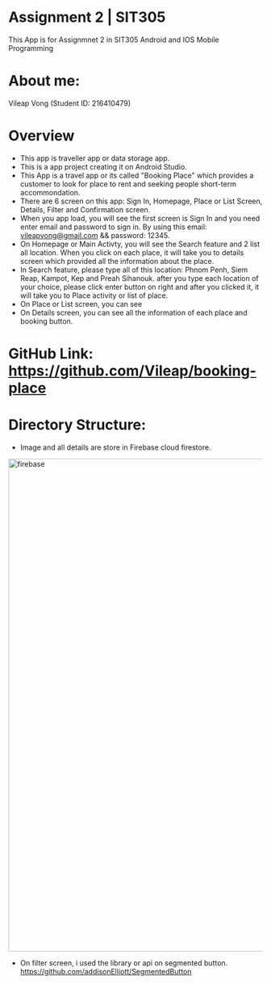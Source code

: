 # Assignment 2 | SIT305

This App is for Assignmnet 2 in SIT305 Android and IOS Mobile Programming

# About me: 
  Vileap Vong (Student ID: 216410479) 
  
# Overview
 - This app is traveller app or data storage app.
 -  This is a app project creating it on Android Studio. 
 - This App is a travel app or its called "Booking Place" which provides a customer to look for place to rent and seeking people short-term accommondation.
 - There are 6 screen on this app: Sign In, Homepage, Place or List Screen, Details, Filter and Confirmation screen.
 - When you app load, you will see the first screen is Sign In and you need enter email and password to sign in. By using this email: vileapvong@gmail.com && password: 12345.
 - On Homepage or Main Activty, you will see the Search feature and 2 list all location. When you click on each place, it will take you to details screen which provided all the information about the place.
 - In Search feature, please type all of this location: Phnom Penh, Siem Reap, Kampot, Kep and Preah Sihanouk. after you type each location of your choice, please click enter button on right and after you clicked it, it will take you to Place activity or list of place.
 - On Place or List screen, you can see 
 - On Details screen, you can see all the information of each place and booking button.
 
 
 # GitHub Link: https://github.com/Vileap/booking-place
 
 # Directory Structure:
 - Image and all details are store in Firebase cloud firestore.
  <img width="977" alt="firebase" src="https://user-images.githubusercontent.com/55390236/83537048-3f6e0c00-a51e-11ea-9710-27a350859ede.png">
  
 - On filter screen, i used the library or api on segmented button. https://github.com/addisonElliott/SegmentedButton
 
 # 
  
  
